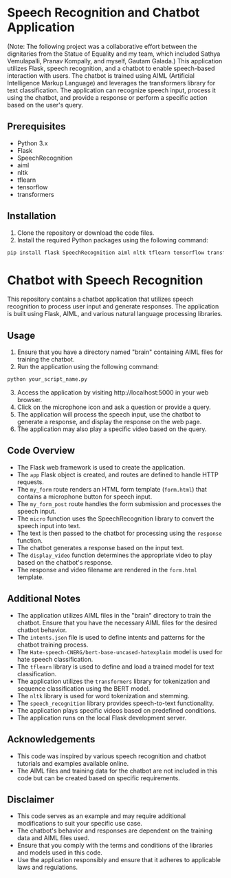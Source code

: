 # Speech Recognition and Chatbot Application

(Note: The following project was a collaborative effort between the dignitaries from the Statue of Equality and my team, which included Sathya Vemulapalli, Pranav Kompally, and myself, Gautam Galada.)
This application utilizes Flask, speech recognition, and a chatbot to enable speech-based interaction with users. The chatbot is trained using AIML (Artificial Intelligence Markup Language) and leverages the transformers library for text classification. The application can recognize speech input, process it using the chatbot, and provide a response or perform a specific action based on the user's query.

## Prerequisites

- Python 3.x
- Flask
- SpeechRecognition
- aiml
- nltk
- tflearn
- tensorflow
- transformers

## Installation

1. Clone the repository or download the code files.
2. Install the required Python packages using the following command:

```bash
pip install flask SpeechRecognition aiml nltk tflearn tensorflow transformers
```

# Chatbot with Speech Recognition

This repository contains a chatbot application that utilizes speech recognition to process user input and generate responses. The application is built using Flask, AIML, and various natural language processing libraries.

## Usage

1. Ensure that you have a directory named "brain" containing AIML files for training the chatbot.
2. Run the application using the following command:

```bash
python your_script_name.py
```

3. Access the application by visiting http://localhost:5000 in your web browser.
4. Click on the microphone icon and ask a question or provide a query.
5. The application will process the speech input, use the chatbot to generate a response, and display the response on the web page.
6. The application may also play a specific video based on the query.

## Code Overview

- The Flask web framework is used to create the application.
- The `app` Flask object is created, and routes are defined to handle HTTP requests.
- The `my_form` route renders an HTML form template (`form.html`) that contains a microphone button for speech input.
- The `my_form_post` route handles the form submission and processes the speech input.
- The `micro` function uses the SpeechRecognition library to convert the speech input into text.
- The text is then passed to the chatbot for processing using the `response` function.
- The chatbot generates a response based on the input text.
- The `display_video` function determines the appropriate video to play based on the chatbot's response.
- The response and video filename are rendered in the `form.html` template.

## Additional Notes

- The application utilizes AIML files in the "brain" directory to train the chatbot. Ensure that you have the necessary AIML files for the desired chatbot behavior.
- The `intents.json` file is used to define intents and patterns for the chatbot training process.
- The `Hate-speech-CNERG/bert-base-uncased-hatexplain` model is used for hate speech classification.
- The `tflearn` library is used to define and load a trained model for text classification.
- The application utilizes the `transformers` library for tokenization and sequence classification using the BERT model.
- The `nltk` library is used for word tokenization and stemming.
- The `speech_recognition` library provides speech-to-text functionality.
- The application plays specific videos based on predefined conditions.
- The application runs on the local Flask development server.

## Acknowledgements

- This code was inspired by various speech recognition and chatbot tutorials and examples available online.
- The AIML files and training data for the chatbot are not included in this code but can be created based on specific requirements.

## Disclaimer

- This code serves as an example and may require additional modifications to suit your specific use case.
- The chatbot's behavior and responses are dependent on the training data and AIML files used.
- Ensure that you comply with the terms and conditions of the libraries and models used in this code.
- Use the application responsibly and ensure that it adheres to applicable laws and regulations.

